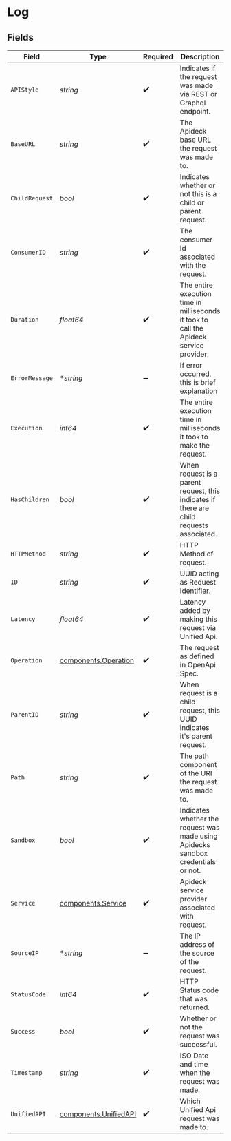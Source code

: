 # Log


## Fields

| Field                                                                                    | Type                                                                                     | Required                                                                                 | Description                                                                              | Example                                                                                  |
| ---------------------------------------------------------------------------------------- | ---------------------------------------------------------------------------------------- | ---------------------------------------------------------------------------------------- | ---------------------------------------------------------------------------------------- | ---------------------------------------------------------------------------------------- |
| `APIStyle`                                                                               | *string*                                                                                 | :heavy_check_mark:                                                                       | Indicates if the request was made via REST or Graphql endpoint.                          | REST                                                                                     |
| `BaseURL`                                                                                | *string*                                                                                 | :heavy_check_mark:                                                                       | The Apideck base URL the request was made to.                                            | unify.apideck.com                                                                        |
| `ChildRequest`                                                                           | *bool*                                                                                   | :heavy_check_mark:                                                                       | Indicates whether or not this is a child or parent request.                              | false                                                                                    |
| `ConsumerID`                                                                             | *string*                                                                                 | :heavy_check_mark:                                                                       | The consumer Id associated with the request.                                             | test-consumer                                                                            |
| `Duration`                                                                               | *float64*                                                                                | :heavy_check_mark:                                                                       | The entire execution time in milliseconds it took to call the Apideck service provider.  | 2220.379304                                                                              |
| `ErrorMessage`                                                                           | **string*                                                                                | :heavy_minus_sign:                                                                       | If error occurred, this is brief explanation                                             | Refresh token is invalid                                                                 |
| `Execution`                                                                              | *int64*                                                                                  | :heavy_check_mark:                                                                       | The entire execution time in milliseconds it took to make the request.                   | 2248                                                                                     |
| `HasChildren`                                                                            | *bool*                                                                                   | :heavy_check_mark:                                                                       | When request is a parent request, this indicates if there are child requests associated. | false                                                                                    |
| `HTTPMethod`                                                                             | *string*                                                                                 | :heavy_check_mark:                                                                       | HTTP Method of request.                                                                  | GET                                                                                      |
| `ID`                                                                                     | *string*                                                                                 | :heavy_check_mark:                                                                       | UUID acting as Request Identifier.                                                       | 0b5f7480-5550-4f5c-a5fc-3c01ac43dd0f                                                     |
| `Latency`                                                                                | *float64*                                                                                | :heavy_check_mark:                                                                       | Latency added by making this request via Unified Api.                                    | 27.620695999999953                                                                       |
| `Operation`                                                                              | [components.Operation](../../models/components/operation.md)                             | :heavy_check_mark:                                                                       | The request as defined in OpenApi Spec.                                                  |                                                                                          |
| `ParentID`                                                                               | *string*                                                                                 | :heavy_check_mark:                                                                       | When request is a child request, this UUID indicates it's parent request.                | 0b5f7480-5550-4f5c-a5fc-3c01ac43dd0f                                                     |
| `Path`                                                                                   | *string*                                                                                 | :heavy_check_mark:                                                                       | The path component of the URI the request was made to.                                   | /vault/connections                                                                       |
| `Sandbox`                                                                                | *bool*                                                                                   | :heavy_check_mark:                                                                       | Indicates whether the request was made using Apidecks sandbox credentials or not.        | false                                                                                    |
| `Service`                                                                                | [components.Service](../../models/components/service.md)                                 | :heavy_check_mark:                                                                       | Apideck service provider associated with request.                                        |                                                                                          |
| `SourceIP`                                                                               | **string*                                                                                | :heavy_minus_sign:                                                                       | The IP address of the source of the request.                                             | 94.227.131.238                                                                           |
| `StatusCode`                                                                             | *int64*                                                                                  | :heavy_check_mark:                                                                       | HTTP Status code that was returned.                                                      | 200                                                                                      |
| `Success`                                                                                | *bool*                                                                                   | :heavy_check_mark:                                                                       | Whether or not the request was successful.                                               | true                                                                                     |
| `Timestamp`                                                                              | *string*                                                                                 | :heavy_check_mark:                                                                       | ISO Date and time when the request was made.                                             | 2021-07-12T14:26:17.420Z                                                                 |
| `UnifiedAPI`                                                                             | [components.UnifiedAPI](../../models/components/unifiedapi.md)                           | :heavy_check_mark:                                                                       | Which Unified Api request was made to.                                                   | vault                                                                                    |